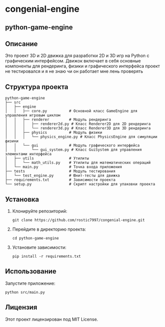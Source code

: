 # congenial-engine
## python-game-engine

## Описание
Это проект 3D и 2D движка для разработки 2D и 3D игр на Python с графическим интерфейсом. Движок включает в себя основные компоненты для рендеринга, физики и графического интерфейса проект не тестировался и я не знаю чи он работает мне лень проверять 

## Структура проекта
```
python-game-engine
├── src
│   ├── engine
│   │   ├── core.py          # Основной класс GameEngine для управления игровым циклом
│   │   ├── renderer         # Модуль рендеринга
│   │   │   ├── renderer2d.py # Класс Renderer2D для 2D рендеринга
│   │   │   └── renderer3d.py # Класс Renderer3D для 3D рендеринга
│   │   ├── physics          # Модуль физики
│   │   │   └── physics_engine.py # Класс PhysicsEngine для симуляции физики
│   │   └── gui              # Модуль графического интерфейса
│   │       └── gui_system.py # Класс GuiSystem для управления элементами интерфейса
│   ├── utils                # Утилиты
│   │   └── math_utils.py    # Утилиты для математических операций
│   └── main.py              # Точка входа приложения
├── tests                    # Модуль тестирования
│   └── test_engine.py       # Юнит-тесты для движка
├── requirements.txt         # Зависимости проекта
└── setup.py                 # Скрипт настройки для упаковки проекта
```

## Установка
1. Клонируйте репозиторий:
   ```
   git clone https://github.com/rostic7997/congenial-engine.git
   ```
2. Перейдите в директорию проекта:
   ```
   cd python-game-engine
   ```
3. Установите зависимости:
   ```
   pip install -r requirements.txt
   ```

## Использование
Запустите приложение:
```
python src/main.py
```

## Лицензия
Этот проект лицензирован под MIT License.
